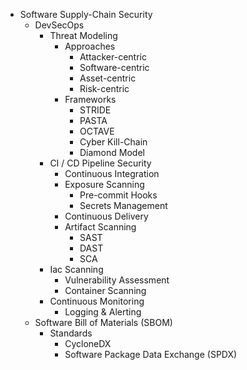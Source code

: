 * Software Supply-Chain Security
    * DevSecOps
      * Threat Modeling
        * Approaches
          * Attacker-centric
          * Software-centric
          * Asset-centric
          * Risk-centric
        * Frameworks 
          * STRIDE
          * PASTA
          * OCTAVE
          * Cyber Kill-Chain
          * Diamond Model 
      * CI / CD Pipeline Security
          * Continuous Integration
          * Exposure Scanning
              * Pre-commit Hooks 
              * Secrets Management
          * Continuous Delivery 
          * Artifact Scanning
              * SAST
              * DAST
              * SCA
      * Iac Scanning
          * Vulnerability Assessment
          * Container Scanning
      * Continuous Monitoring
          * Logging & Alerting
    * Software Bill of Materials (SBOM)
      * Standards
        * CycloneDX
        * Software Package Data Exchange (SPDX)